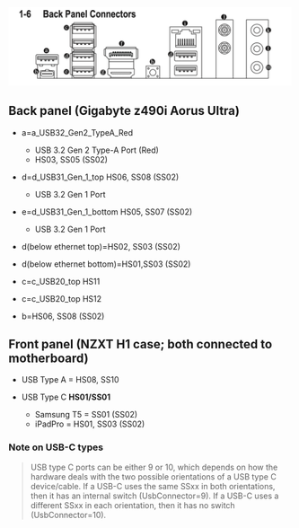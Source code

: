 

![Motherboard Back Panel](usb_back_panel_z490i.png)

## Back panel (Gigabyte z490i Aorus Ultra)
* a=a_USB32_Gen2_TypeA_Red
	* USB 3.2 Gen 2 Type-A Port (Red)
	* HS03, SS05 (SS02)

* d=d_USB31_Gen_1_top HS06, SS08 (SS02)
	* USB 3.2 Gen 1 Port
* e=d_USB31_Gen_1_bottom HS05, SS07 (SS02)
	* USB 3.2 Gen 1 Port


* d(below ethernet top)=HS02, SS03 (SS02)
* d(below ethernet bottom)=HS01,SS03 (SS02)

* c=c_USB20_top HS11
* c=c_USB20_top HS12

* b=HS06, SS08 (SS02)

## Front panel (NZXT H1 case; both connected to motherboard)
* USB Type A = HS08, SS10

* USB Type C **HS01/SS01**
	* Samsung T5 = SS01 (SS02)
	* iPadPro = HS01, SS03 (SS02)


### Note on USB-C types
> USB type C ports can be either 9 or 10, which depends on how the hardware deals with the two possible orientations of a USB type C device/cable.
> If a USB-C uses the same SSxx in both orientations, then it has an internal switch (UsbConnector=9).
> If a USB-C uses a different SSxx in each orientation, then it has no switch (UsbConnector=10).


